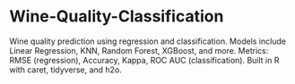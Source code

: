 # Wine-Quality-Classification
Wine quality prediction using regression and classification. Models include Linear Regression, KNN, Random Forest, XGBoost, and more. Metrics: RMSE (regression), Accuracy, Kappa, ROC AUC (classification). Built in R with caret, tidyverse, and h2o.
